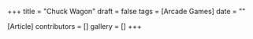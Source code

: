 +++
title = "Chuck Wagon"
draft = false
tags = [Arcade Games]
date = ""

[Article]
contributors = []
gallery = []
+++